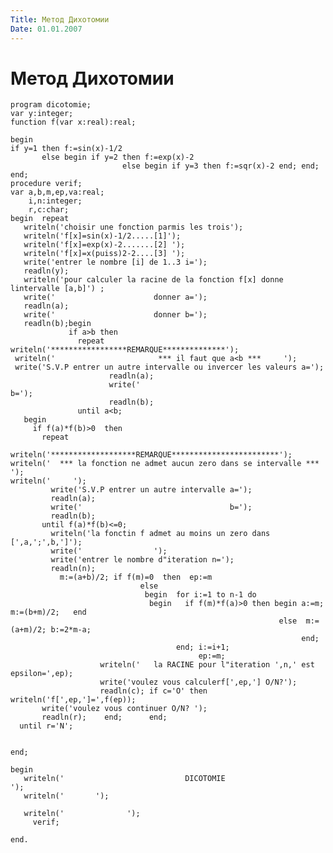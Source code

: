 ```yaml
---
Title: Метод Дихотомии
Date: 01.01.2007
---
```



Метод Дихотомии
===============

    program dicotomie;
    var y:integer;
    function f(var x:real):real;
     
    begin
    if y=1 then f:=sin(x)-1/2
           else begin if y=2 then f:=exp(x)-2
                             else begin if y=3 then f:=sqr(x)-2 end; end;
    end;
    procedure verif;
    var a,b,m,ep,va:real;
        i,n:integer;
        r,c:char;
    begin  repeat
       writeln('choisir une fonction parmis les trois');
       writeln('f[x]=sin(x)-1/2.....[1]');
       writeln('f[x]=exp(x)-2.......[2] ');
       writeln('f[x]=x(puiss)2-2....[3] ');
       write('entrer le nombre [i] de 1..3 i=');
       readln(y);
       writeln('pour calculer la racine de la fonction f[x] donne  lintervalle [a,b]') ; 
       write('                      donner a=');
       readln(a);
       write('                      donner b=');
       readln(b);begin
                 if a>b then
                   repeat writeln('*****************REMARQUE**************');
     writeln('                       *** il faut que a<b ***     ');
     write('S.V.P entrer un autre intervalle ou invercer les valeurs a=');
                          readln(a);
                          write('                                                         b=');
                          readln(b);
                   until a<b;
       begin
         if f(a)*f(b)>0  then
           repeat
             writeln('*******************REMARQUE************************');
    writeln('  *** la fonction ne admet aucun zero dans se intervalle *** ');
    writeln('     ');
             write('S.V.P entrer un autre intervalle a=');
             readln(a);
             write('                                 b=');
             readln(b);
           until f(a)*f(b)<=0;
             writeln('la fonctin f admet au moins un zero dans [',a,';',b,']');
             write('                ');
             write('entrer le nombre d"iteration n=');
             readln(n);
               m:=(a+b)/2; if f(m)=0  then  ep:=m
                                 else
                                  begin  for i:=1 to n-1 do
                                   begin   if f(m)*f(a)>0 then begin a:=m; m:=(b+m)/2;   end
                                                                else  m:=(a+m)/2; b:=2*m-a;
                                                                     end;
                                         end; i:=i+1;
                                              ep:=m;
                        writeln('   la RACINE pour l"iteration ',n,' est epsilon=',ep);
                        write('voulez vous calculerf[',ep,'] O/N?');
                        readln(c); if c='O' then writeln('f[',ep,']=',f(ep));
           write('voulez vous continuer O/N? ');
           readln(r);    end;      end;
      until r='N';
     
     
    end;
     
    begin
       writeln('                           DICOTOMIE                                ');
       writeln('       ');
     
       writeln('              ');
         verif;
     
    end.
